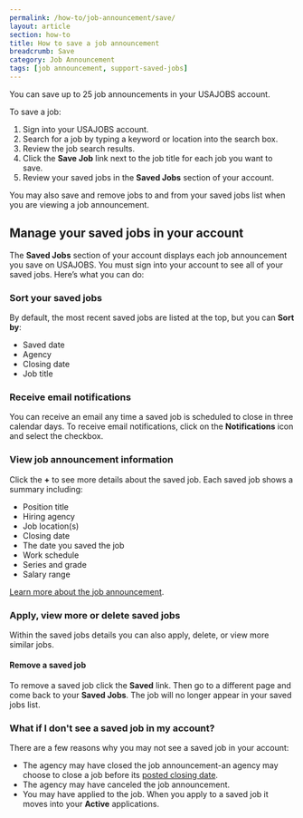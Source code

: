 ```yaml
---
permalink: /how-to/job-announcement/save/
layout: article
section: how-to
title: How to save a job announcement
breadcrumb: Save
category: Job Announcement
tags: [job announcement, support-saved-jobs]
---
```


You can save up to 25 job announcements in your USAJOBS account.

To save a job:

1.	Sign into your USAJOBS account.
2.	Search for a job by typing a keyword or location into the search box.
3.	Review the job search results.
4.	Click the **Save Job** link next to the job title for each job you want to save.
5.	Review your saved jobs in the **Saved Jobs** section of your account.

You may also save and remove jobs to and from your saved jobs list when you are viewing a job announcement.

## Manage your saved jobs in your account

The **Saved Jobs** section of your account displays each job announcement you save on USAJOBS. You must sign into your account to see all of your saved jobs. Here’s what you can do:

### Sort your saved jobs

By default, the most recent saved jobs are listed at the top, but you can **Sort by**:

* Saved date
* Agency
* Closing date
* Job title

### Receive email notifications

You can receive an email any time a saved job is scheduled to close in three calendar days. To receive email notifications, click on the **Notifications** icon and select the checkbox.

### View job announcement information

Click the **+** to see more details about the saved job. Each saved job shows a summary including:

* Position title
* Hiring agency
* Job location(s)
* Closing date
* The date you saved the job
* Work schedule
* Series and grade
* Salary range

[Learn more about the job announcement](../).

### Apply, view more or delete saved jobs

Within the saved jobs details you can also apply, delete, or view more similar jobs.

#### Remove a saved job

To remove a saved job click the **Saved** link. Then go to a different page and come back to your **Saved Jobs**. The job will no longer appear in your saved jobs list.

### What if I don't see a saved job in my account?

There are a few reasons why you may not see a saved job in your account:

* The agency may have closed the job announcement-an agency may choose to close a job before its [posted closing date](../).
* The agency may have canceled the job announcement.
* You may have applied to the job. When you apply to a saved job it moves into your **Active** applications.
